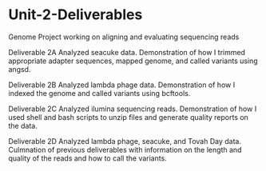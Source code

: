 # Unit-2-Deliverables
Genome Project working on aligning and evaluating sequencing reads

Deliverable 2A 
Analyzed seacuke data. Demonstration of how I trimmed appropriate adapter sequences, mapped genome, and called variants using angsd.

Deliverable 2B 
Analyzed lambda phage data. Demonstration of how I indexed the genome and called variants using bcftools. 

Deliverable 2C 
Analyzed ilumina sequencing reads. Demonstration of how I used shell and bash scripts to unzip files and generate quality reports on the data. 

Deliverable 2D 
Analyzed lambda phage, seacuke, and Tovah Day data. Culmnation of previous deliverables with information on the length and quality of the reads and how to call the variants. 
